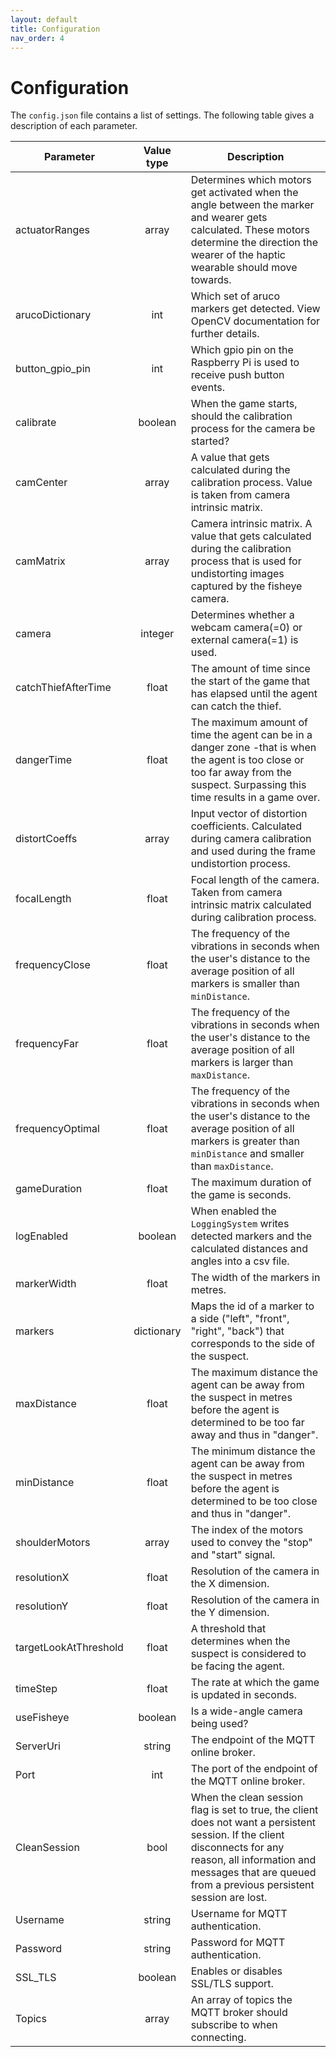 ```yaml
---
layout: default
title: Configuration
nav_order: 4
---
```


# Configuration
The `config.json` file contains a list of settings. The following table gives a description of each parameter.

|Parameter|Value type|Description|
|---------|:----------:|-----------|
|actuatorRanges|array|Determines which motors get activated when the angle between the marker and wearer gets calculated. These motors determine the direction the wearer of the haptic wearable should move towards.|
|arucoDictionary|int|Which set of aruco markers get detected. View OpenCV documentation for further details. |
|button_gpio_pin|int|Which gpio pin on the Raspberry Pi is used to receive push button events.|
|calibrate|boolean|When the game starts, should the calibration process for the camera be started?|
|camCenter|array|A value that gets calculated during the calibration process. Value is taken from camera intrinsic matrix.|
|camMatrix|array|Camera intrinsic matrix. A value that gets calculated during the calibration process that is used for undistorting images captured by the fisheye camera.|
|camera|integer|Determines whether a webcam camera(=0) or external camera(=1) is used.|
|catchThiefAfterTime|float|The amount of time since the start of the game that has elapsed until the agent can catch the thief.|
|dangerTime|float|The maximum amount of time the agent can be in a danger zone -that is when the agent is too close or too far away from the suspect. Surpassing this time results in a game over. |
|distortCoeffs|array|Input vector of distortion coefficients. Calculated during camera calibration and used during the frame undistortion process.|
|focalLength|float|Focal length of the camera. Taken from camera intrinsic matrix calculated during calibration process.|
|frequencyClose|float|The frequency of the vibrations in seconds when the user's distance to the average position of all markers is smaller than `minDistance`.|
|frequencyFar|float|The frequency of the vibrations in seconds when the user's distance to the average position of all markers is larger than `maxDistance`.|
|frequencyOptimal|float|The frequency of the vibrations in seconds when the user's distance to the average position of all markers is greater than `minDistance` and smaller than `maxDistance`.|
|gameDuration|float|The maximum duration of the game is seconds.|
|logEnabled|boolean|When enabled the `LoggingSystem` writes detected markers and the calculated distances and angles into a csv file. |
|markerWidth|float|The width of the markers in metres.|
|markers|dictionary|Maps the id of a marker to a side ("left", "front", "right", "back") that corresponds to the side of the suspect. |
|maxDistance|float|The maximum distance the agent can be away from the suspect in metres before the agent is determined to be too far away and thus in "danger".|
|minDistance|float|The minimum distance the agent can be away from the suspect in metres before the agent is determined to be too close and thus in "danger".|
|shoulderMotors|array|The index of the motors used to convey the "stop" and "start" signal.|
|resolutionX|float|Resolution of the camera in the X dimension.|
|resolutionY|float|Resolution of the camera in the Y dimension.|
|targetLookAtThreshold|float|A threshold that determines when the suspect is considered to be facing the agent.|
|timeStep|float|The rate at which the game is updated in seconds.|
|useFisheye|boolean|Is a wide-angle camera being used? |
|ServerUri|string|The endpoint of the MQTT online broker.|
|Port|int|The port of the endpoint of the MQTT online broker.|
|CleanSession|bool|When the clean session flag is set to true, the client does not want a persistent session. If the client disconnects for any reason, all information and messages that are queued from a previous persistent session are lost. |
|Username|string|Username for MQTT authentication.|
|Password|string|Password for MQTT authentication.|
|SSL_TLS|boolean|Enables or disables SSL/TLS support.|
|Topics|array|An array of topics the MQTT broker should subscribe to when connecting.|